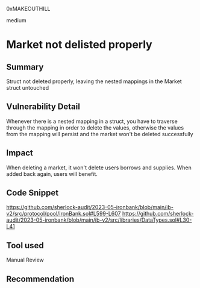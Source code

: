 0xMAKEOUTHILL

medium

# Market not delisted properly

## Summary
Struct not deleted properly, leaving the nested mappings in the Market struct untouched
## Vulnerability Detail

Whenever there is a nested mapping in a struct, you have to traverse through the mapping in order to delete the values, otherwise the values from the mapping will persist and the market won't be deleted successfully 

## Impact
When deleting a market, it won't delete users borrows and supplies. When added back again, users will benefit.

## Code Snippet
https://github.com/sherlock-audit/2023-05-ironbank/blob/main/ib-v2/src/protocol/pool/IronBank.sol#L599-L607
https://github.com/sherlock-audit/2023-05-ironbank/blob/main/ib-v2/src/libraries/DataTypes.sol#L30-L41

## Tool used
Manual Review

## Recommendation